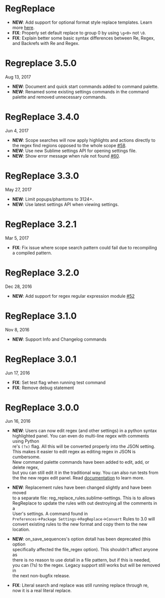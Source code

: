 # RegReplace

- **NEW**: Add support for optional format style replace templates. Learn more [here](http://facelessuser.github.io/backrefs/#format-replacements).
- **FIX**: Properly set default replace to group 0 by using `\g<0>` not `\0`.
- **FIX**: Explain better some basic syntax differences between Re, Regex, and Backrefs with Re and Regex.

# Regreplace 3.5.0

Aug 13, 2017

- **NEW**: Document and quick start commands added to command palette.
- **NEW**: Renamed some existing settings commands in the command palette and removed unnecessary commands.

# RegReplace 3.4.0

Jun 4, 2017

- **NEW**: Scope searches will now apply highlights and actions directly to the regex find regions opposed to the whole
scope [#58](https://github.com/facelessuser/RegReplace/issues/58).
- **NEW**: Use new Sublime settings API for opening settings file.
- **NEW**: Show error message when rule not found [#60](https://github.com/facelessuser/RegReplace/issues/60).

# RegReplace 3.3.0

May 27, 2017

- **NEW**: Limit popups/phantoms to 3124+.
- **NEW**: Use latest settings API when viewing settings.

# RegReplace 3.2.1

Mar 5, 2017

- **FIX**: Fix issue where scope search pattern could fail due to recompiling a compiled pattern.

# RegReplace 3.2.0

Dec 28, 2016

- **NEW**: Add support for regex regular expression module [#52](https://github.com/facelessuser/RegReplace/pull/52)

# RegReplace 3.1.0

Nov 8, 2016

- **NEW**: Support Info and Changelog commands

# RegReplace 3.0.1

Jun 17, 2016

- **FIX**: Set test flag when running test command
- **FIX**: Remove debug statement

# RegReplace 3.0.0

Jun 16, 2016

- **NEW**: Users can now edit regex (and other settings) in a python syntax  
highlighted panel. You can even do multi-line regex with comments using Python  
re's `(?x)` flag. All this will be converted properly into the JSON setting.  
This makes it easier to edit regex as editing regex in JSON is cumbersome.  
New command palette commands have been added to edit, add, or delete regex,  
but you can still edit it in the traditional way. You can also run tests from  
the the new regex edit panel. Read [documentation](http://facelessuser.github.io/RegReplace/usage/#a-better-way-to-create-regex-rules) to learn more.

- **NEW**: Replacement rules have been changed slightly and have been moved  
to a separate file: reg_replace_rules.sublime-settings. This is to allows  
RegReplace to update the rules with out destroying all the comments in a  
User's settings. A command found in  
`Preferences`->`Package Settings`->`RegReplace`->`Convert` Rules to 3.0 will  
convert existing rules to the new format and copy them to the new location.

- **NEW**: on_save_sequences's option dotall has been deprecated (this option  
specifically affected the file_regex option). This shouldn't affect anyone as  
there is no reason to use dotall in a file pattern, but if this is needed,  
you can (?s) to the regex. Legacy support still works but will be removed in  
the next non-bugfix release.

- **FIX**: Literal search and replace was still running replace through re,  
now it is a real literal replace.

